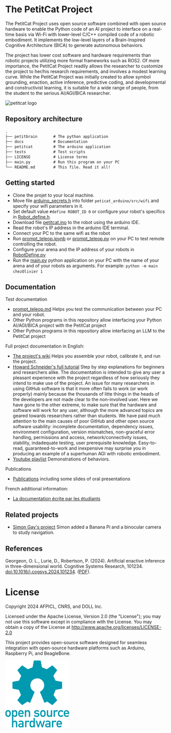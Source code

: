 # The PetitCat Project

The PetitCat Project uses open source software combined with open source hardware to enable the Python code of an AI project to interface on a real-time basis via Wi-Fi with lower-level C/C++ compiled code of a robotic embodiment. 
It implements the low-level layers of a Brain-Inspired Cognitive Architecture (BICA) to generate autonomous behaviors.

The project has lower cost software and hardware requirements than robotic projects utilizing more formal frameworks such as ROS2. 
Of more importance, the PetitCat Project readily allows the researcher to customize the project to her/his research requirements, and involves a modest learning curve. 
While the PetitCat Project was initially created to allow symbol grounding, enaction, active inference, predictive coding, and developmental and constructivist learning, it is suitable for a wide range of people, from the student to the serious AI/AGI/BICA researcher.

![petitcat logo](docs/petitcat_padding.png)


## Repository architecture

```
.
├── petitbrain       # The python application
├── docs             # Documentation
├── petitcat         # The arduino application
├── tests            # Test scripts
├── LICENSE          # License terms
├── main.py          # Run this program on your PC            
└── README.md        # This file. Read it all!
```

## Getting started

* Clone the projet to your local machine.
* Move file [arduino_secrets.h](docs/first_step/arduino_secrets.h) into folder `peticat_arduino/src/wifi` and specify your wifi parameters in it. 
* Set default value `#define ROBOT_ID 0` or configure your robot's specifics in [Robot_define.h](petitcat/Robot_define.h).
* Download file [petitcat.ino](petitcat/petitcat.ino) to the robot using the arduino IDE.
* Read the robot's IP address in the arduino IDE terminal.
* Connect your PC to the same wifi as the robot
* Run [prompt_teleop.ipynb](docs/tutorials/prompt_teleop.ipynb) or [prompt_teleop.py](petitbrain/prompt_teleop.py) on your PC to test remote controlling the robot. 
* Configure your arena and the IP address of your robots in [RobotDefine.py](petitbrain/Robot/RobotDefine.py)
* Run the [main.py](main.py) python application on your PC with the name of your arena and of your robots as arguments. For example: `python -m main chezOlivier 1`



## Documentation 

Test documentation 
* [prompt_teleop.md](docs/tutorials/prompt_teleop.md) Helps you test the communication between your PC and your robot.
* Other Python programs in this repository allow interfacing your Python AI/AGI/BICA project with the PetitCat project
* Other Python programs in this repository allow interfacing an LLM to the PetitCat project

Full project documentation in English: 
* [The project's wiki](docs/wiki/home.md) Helps you assemble your robot, calibrate it, and run the project.
* [Howard Schneider's full tutorial](docs/overview/Part_1_Easy_to_Read_Overview.md) Step by step explanations for beginners and researchers alike. The documentation is intended to give any user a pleasant experience with the project regardless of how seriously they intend to make use of the project. An issue for many researchers in using GitHub software is that it more often fails to work (or work properly) mainly because the thousands of litte things in the heads of the developers are not made clear to the non-involved user. Here we have gone to the other extreme, to make sure that the hardware and software will work for any user, although the more advanced topics are geared towards researchers rather than students. We have paid much attention to the main causes of poor GitHub and other open source software usability: incomplete documentation, dependency issues, environment configuration, version mismatches, non-graceful error handling, permissions and access, network/connectivity issues, stability, indadequate testing, user prerequisite knowledge. Easy-to-read, guaranteed-to-work and inexpensive may surprise you in producing an example of a superhuman AGI with robotic embodiment.
* [Youtube playlist](https://youtube.com/playlist?list=PLlSPp5EpW5vFb-ZMCr8m0dIOoKEQe9CIE&si=HachYRwgJR8I-BbH) Demonstrations of behaviors. 

Publications
* [Publications](docs/wiki/publications.md) including some slides of oral presentations

French additional information:
* [La documentation écrite par les étudiants](docs/first_step/premier_pas.md)

## Related projects

* [Simon Gay's project](https://gaysimon.github.io/robot/robot_navigation_en.html) Simon added a Banana Pi and a binocular camera to study navigation.

## References

Georgeon, O. L., Lurie, D.,  Robertson, P. (2024). 
Artificial enactive inference in three-dimensional world. Cognitive Systems Research, 101234. [doi:10.1016/j.cogsys.2024.101234](https://doi.org/10.1016/j.cogsys.2024.101234).
([PDF](https://hal.science/hal-04587508)).

# License

Copyright 2024 AFPICL, CNRS, and DOLL Inc.

Licensed under the Apache License, Version 2.0 (the "License");
you may not use this software except in compliance with the License.
You may obtain a copy of the License at
http://www.apache.org/licenses/LICENSE-2.0

This project provides open-source software designed for seamless integration with open-source hardware platforms such as Arduino, Raspberry Pi, and BeagleBone.

![open source hardware](docs/openhardwarelogo.png)

